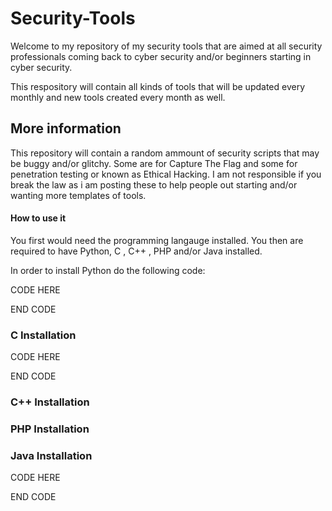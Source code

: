 # Security-Tools
Welcome to my repository of my security tools that are aimed at all security professionals coming back to cyber security and/or beginners starting in cyber security.

This respository will contain all kinds of tools that will be updated every monthly and new tools created every month as well.

## More information

This repository will contain a random ammount of security scripts that may be buggy and/or glitchy. Some are for Capture The Flag and some for penetration testing or known as Ethical Hacking. I am not responsible if you break the law as i am posting these to help people out starting and/or wanting more templates of tools.



#### How to use it

You first would need the programming langauge installed.
You then are required to have Python, C , C++ , PHP and/or Java installed.

In order to install Python do the following code:

CODE HERE

END CODE


### C Installation


CODE HERE

END CODE

### C++ Installation


### PHP Installation


### Java Installation

CODE HERE


END CODE


###
